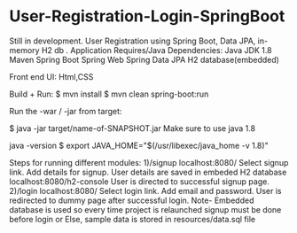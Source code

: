 # User-Registration-Login-SpringBoot

Still in development. User Registration using Spring Boot, Data JPA, in-memory H2 db .
Application Requires/Java Dependencies:
Java JDK 1.8
Maven 
Spring Boot
Spring Web
Spring Data JPA
H2 database(embedded)

Front end UI:
Html,CSS

Build + Run:
$ mvn install
$ mvn clean spring-boot:run

Run the -war / -jar from target:

$ java -jar target/name-of-SNAPSHOT.jar
Make sure to use java 1.8

java -version
$ export JAVA_HOME="$(/usr/libexec/java_home -v 1.8)"

Steps for running different modules:
1)/signup
  localhost:8080/
  Select signup link.
  Add details for signup.
  User details are saved in embeded H2 database
  localhost:8080/h2-console
  User is directed to successful signup page.
2)/login
  localhost:8080/
  Select login link.
  Add email and password.
  User is redirected to dummy page after successful login.
Note- Embedded database is used so every time project is relaunched signup must be done before login
      or Else, sample data is stored in resources/data.sql file
